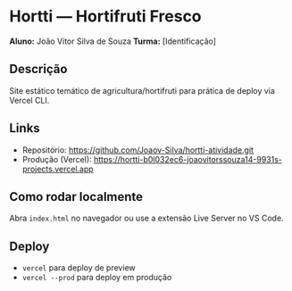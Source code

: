 # Hortti — Hortifruti Fresco
**Aluno:** João Vitor Silva de Souza
**Turma:** [Identificação]
## Descrição
Site estático temático de agricultura/hortifruti para prática de 
deploy via Vercel CLI.
## Links
- Repositório: https://github.com/Joaov-Silva/hortti-atividade.git
- Produção (Vercel): https://hortti-b0l032ec6-joaovitorssouza14-9931s-projects.vercel.app
## Como rodar localmente
Abra `index.html` no navegador ou use a extensão Live Server no 
VS Code.
## Deploy
- `vercel` para deploy de preview 
- `vercel --prod` para deploy em produção
